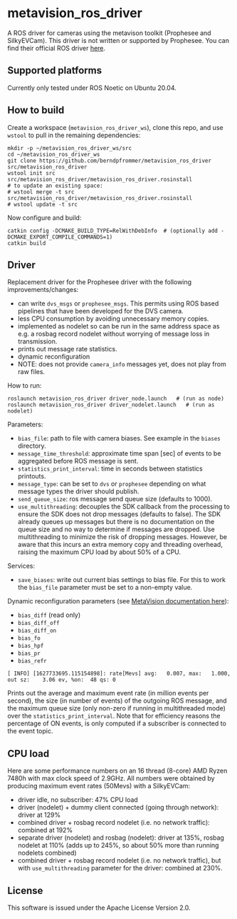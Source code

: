 # metavision_ros_driver

A ROS driver for cameras using the metavison toolkit (Prophesee and
SilkyEVCam). This driver is not written or supported by Prophesee.
You can find their official ROS driver
[here](https://github.com/prophesee-ai/prophesee_ros_wrapper).


## Supported platforms

Currently only tested under ROS Noetic on Ubuntu 20.04.

## How to build
Create a workspace (``metavision_ros_driver_ws``), clone this repo, and use ``wstool``
to pull in the remaining dependencies:

```
mkdir -p ~/metavision_ros_driver_ws/src
cd ~/metavision_ros_driver_ws
git clone https://github.com/berndpfrommer/metavision_ros_driver src/metavision_ros_driver
wstool init src src/metavision_ros_driver/metavision_ros_driver.rosinstall
# to update an existing space:
# wstool merge -t src src/metavision_ros_driver/metavision_ros_driver.rosinstall
# wstool update -t src
```

Now configure and build:

```
catkin config -DCMAKE_BUILD_TYPE=RelWithDebInfo  # (optionally add -DCMAKE_EXPORT_COMPILE_COMMANDS=1)
catkin build
```

## Driver

Replacement driver for the Prophesee driver with the following improvements/changes:

- can write ``dvs_msgs`` or ``prophesee_msgs``. This permits
  using ROS based pipelines that have been developed for the DVS
  camera.
- less CPU consumption by avoiding unnecessary memory copies.
- implemented as nodelet so can be run in the same address space as
  e.g. a rosbag record nodelet without worrying of message loss in transmission.
- prints out message rate statistics.
- dynamic reconfiguration
- NOTE: does not provide ``camera_info`` messages yet, does not play
  from raw files.

How to run:

```
roslaunch metavision_ros_driver driver_node.launch   # (run as node)
roslaunch metavision_ros_driver driver_nodelet.launch   # (run as nodelet)
```

Parameters:

- ``bias_file``: path to file with camera biases. See example in the
  ``biases`` directory.
- ``message_time_threshold``: approximate time span [sec] of events to be
  aggregated before ROS message is sent.
- ``statistics_print_interval``: time in seconds between statistics printouts.
- ``message_type``: can be set to ``dvs`` or ``prophesee`` depending on
  what message types the driver should publish.
- ``send_queue_size``: ros message send queue size (defaults to 1000).
- ``use_multithreading``: decouples the SDK callback from the
  processing to ensure the SDK does not drop messages (defaults to
  false). The SDK already queues up messages but there is no documentation on
  the queue size and no way to determine if messages are dropped. Use multithreading to
  minimize the risk of dropping messages. However, be aware that this incurs an
  extra memory copy and threading overhead, raising the maximum CPU load by about 50% of a CPU.


Services:

- ``save_biases``: write out current bias settings to bias file. For
  this to work the ``bias_file`` parameter must be set to a non-empty value.


Dynamic reconfiguration parameters (see [MetaVision documentation here](https://docs.prophesee.ai/stable/hw/manuals/biases.html)):

- ``bias_diff`` (read only)
- ``bias_diff_off``
- ``bias_diff_on``
- ``bias_fo``
- ``bias_hpf``
- ``bias_pr``
- ``bias_refr``


```
[ INFO] [1627733695.115154898]: rate[Mevs] avg:   0.007, max:   1.000, out sz:    3.06 ev, %on:  48 qs: 0
```
Prints out the average and maximum event rate (in million events per
second), the size (in number of events) of the outgoing ROS message, and the maximum
queue size (only non-zero if running in multithreaded mode) over the
``statistics_print_interval``. Note that for efficiency reasons the percentage of ON events,
is only computed if a subscriber is connected to the event topic.

## CPU load

Here are some performance numbers on an 16 thread (8-core) AMD Ryzen 7480h with max clock speed of 2.9GHz. All numbers were obtained by producing maximum event rates (50Mevs) with a SilkyEVCam:

- driver idle, no subscriber: 47% CPU load
- driver (nodelet) + dummy client connected (going through network): driver at 129%
- combined driver + rosbag record nodelet (i.e. no network traffic): combined at 192%
- separate driver (nodelet) and rosbag (nodelet): driver at 135%, rosbag nodelet at 110%
  (adds up to 245%, so about 50% more than running nodelets combined)
- combined driver + rosbag record nodelet (i.e. no network traffic),
  but with ``use_multithreading`` parameter for the driver: combined at 230%.
  
## License

This software is issued under the Apache License Version 2.0.
